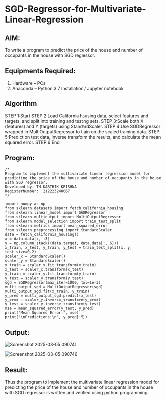 # SGD-Regressor-for-Multivariate-Linear-Regression

## AIM:
To write a program to predict the price of the house and number of occupants in the house with SGD regressor.

## Equipments Required:
1. Hardware – PCs
2. Anaconda – Python 3.7 Installation / Jupyter notebook

## Algorithm
STEP 1:Start
STEP 2:Load California housing data, select features and targets, and split into training and testing sets.
STEP 3:Scale both X (features) and Y (targets) using StandardScaler.
STEP 4:Use SGDRegressor wrapped in MultiOutputRegressor to train on the scaled training data.
STEP 5:Predict on test data, inverse transform the results, and calculate the mean squared error.
STEP 6:End
## Program:
```
/*
Program to implement the multivariate linear regression model for predicting the price of the house and number of occupants in the house with SGD regressor.
Developed by: TH KARTHIK KRISHNA
RegisterNumber:  212223240067
*/

import numpy as np
from sklearn.datasets import fetch_california_housing
from sklearn.linear_model import SGDRegressor
from sklearn.multioutput import MultiOutputRegressor
from sklearn.model_selection import train_test_split
from sklearn.metrics import mean_squared_error
from sklearn.preprocessing import StandardScaler
data = fetch_california_housing()
x = data.data[:, :3]
y = np.column_stack((data.target, data.data[:, 6]))
x_train, x_test, y_train, y_test = train_test_split(x, y, test_size=0.2)
scaler_x = StandardScaler()
scaler_y = StandardScaler()
x_train = scaler_x.fit_transform(x_train)
x_test = scaler_x.transform(x_test)
y_train = scaler_y.fit_transform(y_train)
y_test = scaler_y.transform(y_test)
sgd = SGDRegressor(max_iter=1000, tol=1e-3)
multi_output_sgd = MultiOutputRegressor(sgd)
multi_output_sgd.fit(x_train, y_train)
y_pred = multi_output_sgd.predict(x_test)
y_pred = scaler_y.inverse_transform(y_pred)
y_test = scaler_y.inverse_transform(y_test)
mse = mean_squared_error(y_test, y_pred)
print("Mean Squared Error:", mse)
print("\nPredictions:\n", y_pred[:5])
```

## Output:
![Screenshot 2025-03-05 090741](https://github.com/user-attachments/assets/3a8bf450-fefd-4eaf-b2c2-09e8f7238768)


![Screenshot 2025-03-05 090746](https://github.com/user-attachments/assets/acb52685-2e32-4b18-8d5c-f9d4c11d95af)

## Result:
Thus the program to implement the multivariate linear regression model for predicting the price of the house and number of occupants in the house with SGD regressor is written and verified using python programming.
